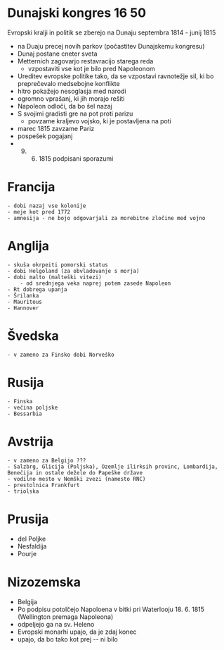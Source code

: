 # Dunajski kongres 16 50
Evropski kralji in politik se zberejo na Dunaju septembra 1814 - junij 1815
- na Duaju precej novih parkov (počastitev Dunajskemu kongresu)
- Dunaj postane cneter sveta
- Metternich zagovarjo restavracijo starega reda
    - vzpostaviti vse kot je bilo pred Napoleonom
- Ureditev evropske politike tako, da se vzpostavi ravnotežje sil, ki bo preprečevalo medsebojne konflikte
- hitro pokažejo nesoglasja med narodi
- ogromno vprašanj, ki jih morajo rešiti
- Napoleon odloči, da bo šel nazaj
- S svojimi gradisti gre na pot proti parizu
    - povzame kraljevo vojsko, ki je postavljena na poti
- marec 1815 zavzame Pariz
- pospešek pogajanj
- 9. 6. 1815 podpisani sporazumi
# Francija
    - dobi nazaj vse kolonije
    - meje kot pred 1772
    - amnesija - ne bojo odgovarjali za morebitne zločine med vojno
# Anglija
    - skuša okrpeiti pomorski status
    - dobi Helgoland (za obvladovanje s morja)
    - dobi malto (malteški vitezi)
        - od srednjega veka naprej potem zasede Napoleon
    - Rt dobrega upanja
    - Šrilanka
    - Mauritous
    - Hannover
# Švedska
    - v zameno za Finsko dobi Norveško
# Rusija
    - Finska
    - večina poljske
    - Bessarbia
# Avstrija
    - v zameno za Belgijo ???
    - Salzbrg, Glicija (Poljska), Ozemlje ilirksih provinc, Lombardija, Benečija in ostale dežele do Papeške države
    - vodilno mesto v Nemški zvezi (namesto RNC)
    - prestolnica Frankfurt
    - triolska
# Prusija
- del Poljke
- Nesfaldija
- Pourje
# Nizozemska
- Belgija
- Po podpisu potolčejo Napoloena v bitki pri Waterlooju 18. 6. 1815 (Wellington premaga Napoleona)
- odpeljejo ga na sv. Heleno
- Evropski monarhi upajo, da je zdaj konec
- upajo, da bo tako kot prej -- ni bilo

